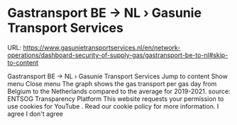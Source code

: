 # Gastransport BE -> NL › Gasunie Transport Services

URL: https://www.gasunietransportservices.nl/en/network-operations/dashboard-security-of-supply-gas/gastransport-be-to-nl#skip-to-content

Gastransport BE -> NL › Gasunie Transport Services
Jump to content
Show menu
Close menu
The graph shows the
gas
transport per
gas day
from Belgium to the Netherlands compared to the average for 2019-2021.
source:
ENTSOG Transparency Platform
This website requests your permission to use cookies for
YouTube
. Read our
cookie policy
for more information.
I agree
I don't agree